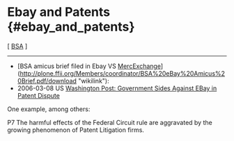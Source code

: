 # Ebay and Patents {#ebay_and_patents}

\[ [ BSA](BsaEn "wikilink") \]

------------------------------------------------------------------------

-   [BSA amicus brief filed in Ebay VS
    [MercExchange](MercExchange "wikilink")](http://plone.ffii.org/Members/coordinator/BSA%20eBay%20Amicus%20Brief.pdf/download "wikilink"):
-   2006-03-08 US [Washington Post: Government Sides Against EBay in
    Patent
    Dispute](http://www.washingtonpost.com/wp-dyn/content/article/2006/03/10/AR2006031001918.html "wikilink")

One example, among others:

P7 The harmful effects of the Federal Circuit rule are aggravated by the
growing phenomenon of Patent Litigation firms.
